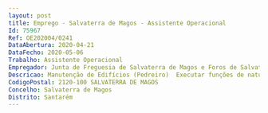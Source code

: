 ```yaml
--- 
layout: post
title: Emprego - Salvaterra de Magos - Assistente Operacional
Id: 75967
Ref: OE202004/0241
DataAbertura: 2020-04-21
DataFecho: 2020-05-06
Trabalho: Assistente Operacional
Empregador: Junta de Freguesia de Salvaterra de Magos e Foros de Salvaterra
Descricao: Manutenção de Edifícios (Pedreiro)  Executar funções de natureza executiva, de carácter manual ou mecânico, enquadradas em diretivas gerais bem definidas e com graus de complexidade variáveis no âmbito da Divisão, na área de atividade. Proceder à execução de trabalhos em alvenaria, betão e outros materiais, guiando se por desenhos, esquemas e especificações, utilizando processos e instrumentos adequados ao ofício, respeitando as normas de higiene, saúde e segurança no trabalho. Verificar as características das obras, examinando plantas e especificações técnicas  orientar na escolha do material apropriado e na melhor forma de execução do trabalho  orientar a composição de mistura, cimento, areias, pedra, dosando as quantidades para obter argamassa desejada. Assentar tijolos, blocos, alvenarias e materiais afins. Construir alicerces, levantar paredes, muros e construções similares  rebocar estruturas construídas  realizar trabalhos de manutenção corretiva de muros, pavimentos e estruturas semelhantes. Dobrar e montar armaduras para estruturas de betão armado  operar betoneiras. Proceder à limpeza e conservação das máquinas e ferramentas de trabalho. Executar Assegurar as demais funções que lhe sejam superiormente determinadas, de acordo com as atribuições e competências da unidade orgânica onde se insere, sendo exigido como nível habilitacional a escolaridade obrigatória conforme a idade.
CodigoPostal: 2120-100 SALVATERRA DE MAGOS
Concelho: Salvaterra de Magos
Distrito: Santarém
--- 
```

